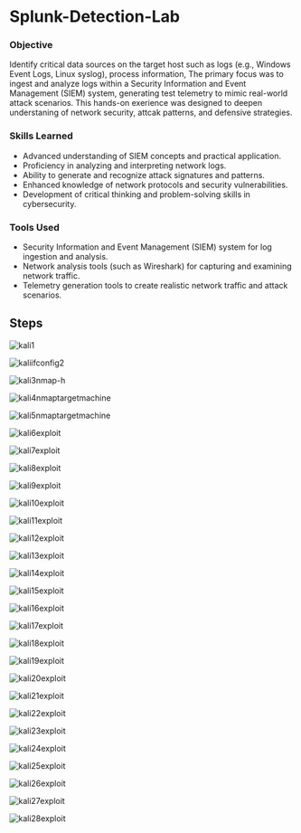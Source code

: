 # Splunk-Detection-Lab

### Objective 


Identify critical data sources on the target host such as logs (e.g., Windows Event Logs, Linux syslog), process information, The primary focus was to ingest and analyze logs within a Security Information and Event Management (SIEM) system, generating test telemetry to mimic real-world attack scenarios. This hands-on exerience was designed to deepen understaning of network security, attcak patterns, and defensive strategies.





### Skills Learned

- Advanced understanding of SIEM concepts and practical application.
- Proficiency in analyzing and interpreting network logs.
- Ability to generate and recognize attack signatures and patterns.
- Enhanced knowledge of network protocols and security vulnerabilities.
- Development of critical thinking and problem-solving skills in cybersecurity.




### Tools Used


- Security Information and Event Management (SIEM) system for log ingestion and analysis.
- Network analysis tools (such as Wireshark) for capturing and examining network traffic.
- Telemetry generation tools to create realistic network traffic and attack scenarios.


## Steps

![kali1](https://github.com/outlaw777/Splunk-Detection-Lab/assets/156555250/5beb67d5-88a8-4e8f-8a78-baede3231d94)



![kaliifconfig2](https://github.com/outlaw777/Splunk-Detection-Lab/assets/156555250/af1d04aa-157d-4566-9a57-b8373545a873)



![kali3nmap-h](https://github.com/outlaw777/Splunk-Detection-Lab/assets/156555250/451f7ea4-9caf-408f-ac34-b3e8c5ca08c4)



![kali4nmaptargetmachine](https://github.com/outlaw777/Splunk-Detection-Lab/assets/156555250/6a93c519-b2f0-416a-89fd-1504ca90f4ec)




![kali5nmaptargetmachine](https://github.com/outlaw777/Splunk-Detection-Lab/assets/156555250/d7d7803a-0e07-4ce5-b116-50c726b1d03c)




![kali6exploit](https://github.com/outlaw777/Splunk-Detection-Lab/assets/156555250/8840b563-d3ae-4873-b0d5-faef85064bc2)





![kali7exploit](https://github.com/outlaw777/Splunk-Detection-Lab/assets/156555250/06a0a673-b65a-413b-9001-5c2f1fe2c53d)


![kali8exploit](https://github.com/outlaw777/Splunk-Detection-Lab/assets/156555250/66f5b90e-1f9d-4735-973d-8619e76d3b15)



![kali9exploit](https://github.com/outlaw777/Splunk-Detection-Lab/assets/156555250/51cc147d-6858-4997-ab22-78f3c067924d)



![kali10exploit](https://github.com/outlaw777/Splunk-Detection-Lab/assets/156555250/c722efe5-d9bc-4fe0-ad3c-67c634c411c0)




![kali11exploit](https://github.com/outlaw777/Splunk-Detection-Lab/assets/156555250/1e7b3360-08bc-410c-a9f2-3054edb2e8b9)



![kali12exploit](https://github.com/outlaw777/Splunk-Detection-Lab/assets/156555250/39bca2f2-fd69-4b37-b7fa-69493b31b704)





![kali13exploit](https://github.com/outlaw777/Splunk-Detection-Lab/assets/156555250/59bc400f-53a8-4c44-8b29-2c328c816b73)




![kali14exploit](https://github.com/outlaw777/Splunk-Detection-Lab/assets/156555250/7b9b674a-0361-4269-adb2-007b0a9fa204)





![kali15exploit](https://github.com/outlaw777/Splunk-Detection-Lab/assets/156555250/6d3a74fa-beea-4d0d-8a5f-5844e6e3e751)





![kali16exploit](https://github.com/outlaw777/Splunk-Detection-Lab/assets/156555250/8d9ed07b-39ed-4e82-b9eb-a07c1af4ab84)



![kali17exploit](https://github.com/outlaw777/Splunk-Detection-Lab/assets/156555250/143b7586-eb94-4a16-98bf-471401f91ee1)


![kali18exploit](https://github.com/outlaw777/Splunk-Detection-Lab/assets/156555250/ce011c96-85b8-4b94-aceb-b2cf7d6de09d)



![kali19exploit](https://github.com/outlaw777/Splunk-Detection-Lab/assets/156555250/7243a35b-6206-4c7b-ac06-183831508973)


![kali20exploit](https://github.com/outlaw777/Splunk-Detection-Lab/assets/156555250/3eb2d212-e31a-413b-b745-c253a5baa270)



![kali21exploit](https://github.com/outlaw777/Splunk-Detection-Lab/assets/156555250/59f70c85-5a8c-4c0e-b497-930faab7a266)



![kali22exploit](https://github.com/outlaw777/Splunk-Detection-Lab/assets/156555250/8f224beb-142c-4d9b-a79a-5dd2a2a53dee)



![kali23exploit](https://github.com/outlaw777/Splunk-Detection-Lab/assets/156555250/a9be9e07-02e3-4f78-b436-0806dc2d491f)



![kali24exploit](https://github.com/outlaw777/Splunk-Detection-Lab/assets/156555250/7035b902-0d56-44b7-acf4-c54b6b52c5db)




![kali25exploit](https://github.com/outlaw777/Splunk-Detection-Lab/assets/156555250/2ad3a531-4047-4a29-8dfc-5d57cbc130ed)



![kali26exploit](https://github.com/outlaw777/Splunk-Detection-Lab/assets/156555250/da16232e-4928-4f15-bbe2-b673c4b968ee)





![kali27exploit](https://github.com/outlaw777/Splunk-Detection-Lab/assets/156555250/8e5fe1db-a944-4292-8b9b-9b92964dd42b)








![kali28exploit](https://github.com/outlaw777/Splunk-Detection-Lab/assets/156555250/48f503b9-52c5-4944-a27d-6940685a5aa1)

































